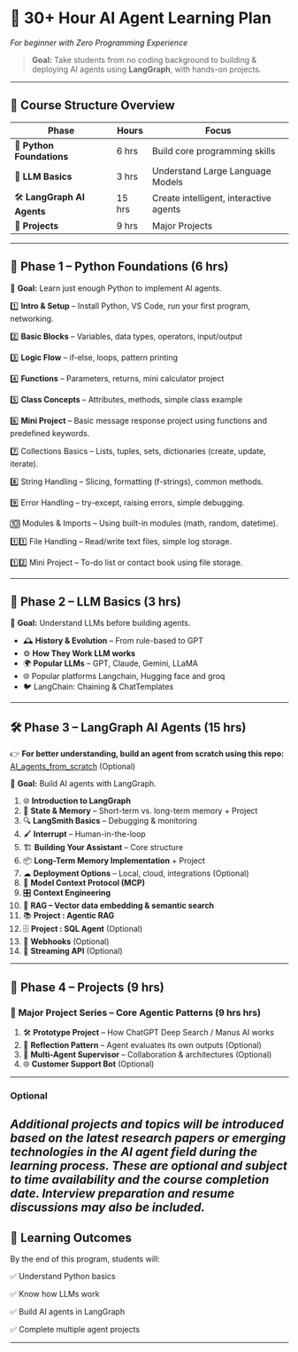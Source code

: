 # 🚀 **30+ Hour AI Agent Learning Plan**

*For beginner with Zero Programming Experience*

> **Goal:** Take students from no coding background to building & deploying AI agents using **LangGraph**, with hands-on projects.

---

## 📅 **Course Structure Overview**

| Phase                      | Hours  | Focus                                  |
| -------------------------- | ------ | -------------------------------------- |
| 🐍 **Python Foundations**  | 6 hrs  | Build core programming skills          |
| 🤖 **LLM Basics**          | 3 hrs  | Understand Large Language Models       |
| 🛠 **LangGraph AI Agents** | 15 hrs | Create intelligent, interactive agents |
| 📂 **Projects**            | 9 hrs | Major Projects   |

---

## 🐍 **Phase 1 – Python Foundations (6 hrs)**

🎯 **Goal:** Learn just enough Python to implement AI agents.

1️⃣ **Intro & Setup** – Install Python, VS Code, run your first program, networking.

2️⃣ **Basic Blocks** – Variables, data types, operators, input/output

3️⃣ **Logic Flow** – if-else, loops, pattern printing

4️⃣ **Functions** – Parameters, returns, mini calculator project

5️⃣ **Class Concepts** – Attributes, methods, simple class example

6️⃣ **Mini Project** – Basic message response project using functions and predefined keywords.

7️⃣ Collections Basics – Lists, tuples, sets, dictionaries (create, update, iterate).

8️⃣ String Handling – Slicing, formatting (f-strings), common methods.

9️⃣ Error Handling – try-except, raising errors, simple debugging.

🔟 Modules & Imports – Using built-in modules (math, random, datetime).

1️⃣1️⃣ File Handling – Read/write text files, simple log storage.

1️⃣2️⃣ Mini Project – To-do list or contact book using file storage.

---

## 🤖 **Phase 2 – LLM Basics (3 hrs)**

🎯 **Goal:** Understand LLMs before building agents.

* 🕰 **History & Evolution** – From rule-based to GPT
* ⚙ **How They Work LLM works**
* 🌍 **Popular LLMs** – GPT, Claude, Gemini, LLaMA 
* 🌐 Popular platforms Langchain, Hugging face and groq
* 🐦 LangChain: Chaining & ChatTemplates
---

## 🛠 **Phase 3 – LangGraph AI Agents (15 hrs)**

👉 **For better understanding, build an agent from scratch using this repo:** [AI\_agents\_from\_scratch](https://github.com/harshinharshi/AI_agents_from_scratch) (Optional)

🎯 **Goal:** Build AI agents with LangGraph.

1. 🌐 **Introduction to LangGraph**
2. 🧠 **State & Memory** – Short-term vs. long-term memory + Project
3. 🔍 **LangSmith Basics** – Debugging & monitoring
4. 🖌 **Interrupt** – Human-in-the-loop
5. 🏗 **Building Your Assistant** – Core structure
6. 📦 **Long-Term Memory Implementation** + Project
7. ☁ **Deployment Options** – Local, cloud, integrations (Optional)
8. 🔗 **Model Context Protocol (MCP)**
9. 🎛 **Context Engineering**
10. 📖 **RAG – Vector data embedding & semantic search**
11. 📚 **Project : Agentic RAG**
12. 🗄 **Project : SQL Agent** (Optional)
13. 🔔 **Webhooks** (Optional)
14. 📡 **Streaming API** (Optional)
---

## 📂 **Phase 4 – Projects (9 hrs)**

### 🧩 **Major Project Series – Core Agentic Patterns (9 hrs hrs)**

1. 🛠 **Prototype Project** – How ChatGPT Deep Search / Manus AI works
2. 🔄 **Reflection Pattern** – Agent evaluates its own outputs (Optional)
3. 🤝 **Multi-Agent Supervisor** – Collaboration & architectures (Optional)
4. 🌐 **Customer Support Bot** (Optional)

---
### Optional
*Additional projects and topics will be introduced based on the latest research papers or emerging technologies in the AI agent field during the learning process. These are optional and subject to time availability and the course completion date. Interview preparation and resume discussions may also be included.*
---
## 🎯 **Learning Outcomes**

By the end of this program, students will:

✅ Understand Python basics

✅ Know how LLMs work

✅ Build AI agents in LangGraph

✅ Complete multiple agent projects

---


